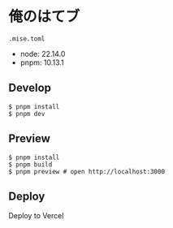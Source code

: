 # 俺のはてブ

`.mise.toml`

- node: 22.14.0
- pnpm: 10.13.1

## Develop

```
$ pnpm install
$ pnpm dev
```

## Preview

```
$ pnpm install
$ pnpm build
$ pnpm preview # open http://localhost:3000
```

## Deploy
Deploy to Vercel
